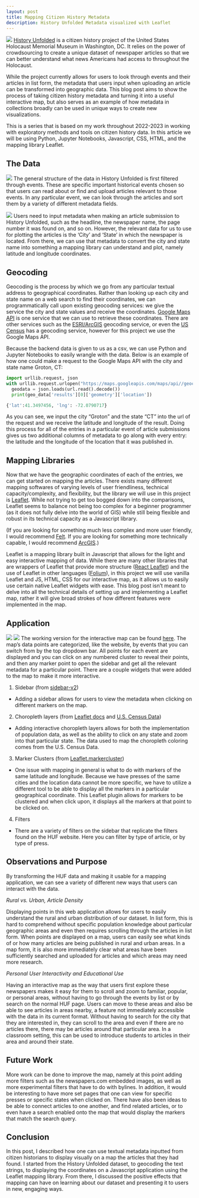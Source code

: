 ```yaml
---
layout: post
title: Mapping Citizen History Metadata
description: History Unfolded Metadata visualized with Leaflet
---
```

![](../../assets/images/huf-logo.jpg)
[History Unfolded](https://newspapers.ushmm.org/) is a citizen history project of the United States Holocaust Memorial Museum in Washington, DC. It relies on the power of crowdsourcing to create a unique dataset of newspaper articles so that we can better understand what news Americans had access to throughout the Holocaust.

While the project currently allows for users to look through events and their articles in list form, the metadata that users input when uploading an article can be transformed into geographic data. This blog post aims to show the process of taking citizen history metadata and turning it into a useful interactive map, but also serves as an example of how metadata in collections broadly can be used in unique ways to create new visualizations.

This is a series that is based on my work throughout 2022-2023 in working with exploratory methods and tools on citizen history data. In this article we will be using Python, Jupyter Notebooks, Javascript, CSS, HTML, and the mapping library Leaflet.

The Data
------------
![](../../assets/images/huf-events.jpg)
The general structure of the data in History Unfolded is first filtered through events. These are specific important historical events chosen so that users can read about or find and upload articles relevant to those events. In any particular event, we can look through the articles and sort them by a variety of different metadata fields.

![](../../assets/images/huf-backend.jpg)
Users need to input metadata when making an article submission to History Unfolded, such as the headline, the newspaper name, the page number it was found on, and so on. However, the relevant data for us to use for plotting the articles is the ‘City’ and ‘State’ in which the newspaper is located. From there, we can use that metadata to convert the city and state name into something a mapping library can understand and plot, namely latitude and longitude coordinates.

Geocoding
------------

Geocoding is the process by which we go from any particular textual address to geographical coordinates. Rather than looking up each city and state name on a web search to find their coordinates, we can programmatically call upon existing geocoding services: we give the service the city and state values and receive the coordinates. [Google Maps API](https://developers.google.com/maps/documentation/geocoding/overview) is one service that we can use to retrieve these coordinates. There are other services such as the [ESRI/ArcGIS](https://developers.arcgis.com/rest/geocode/api-reference/overview-world-geocoding-service.htm) geocoding service, or even the [US Census](https://geocoding.geo.census.gov/geocoder/) has a geocoding service, however for this project we use the Google Maps API.

Because the backend data is given to us as a csv, we can use Python and Jupyter Notebooks to easily wrangle with the data. Below is an example of how one could make a request to the Google Maps API with the city and state name Groton, CT: 

~~~python
import urllib.request, json
with urllib.request.urlopen("https://maps.googleapis.com/maps/api//geocode/json?address={groton},{ct}&key=INSERT_API_KEY") as url:
  geodata = json.loads(url.read().decode())
  print(geo_data['results'][0]['geometry']['location'])

{'lat':41.3497456, 'lng': -72.0790717}
~~~

As you can see, we input the city “Groton” and the state “CT” into the url of the request and we receive the latitude and longitude of the result. Doing this process for all of the entries in a particular event of article submissions gives us two additional columns of metadata to go along with every entry: the latitude and the longitude of the location that it was published in.

Mapping Libraries
------------

Now that we have the geographic coordinates of each of the entries, we can get started on mapping the articles. There exists many different mapping softwares of varying levels of user friendliness, technical capacity/complexity, and flexibility, but the library we will use in this project is [Leaflet](https://leafletjs.com/). While not trying to get too bogged down into the comparisons, Leaflet seems to balance not being too complex for a beginner programmer (as it does not fully delve into the world of GIS) while still being flexible and robust in its technical capacity as a Javascript library.

(If you are looking for something much less complex and more user friendly, I would recommend [Felt](https://felt.com/). If you are looking for something more technically capable, I would recommend [ArcGIS](https://www.arcgis.com/index.html).)

Leaflet is a mapping library built in Javascript that allows for the light and easy interactive mapping of data. While there are many other libraries that are wrappers of Leaflet that provide more structure ([React Leaflet](https://react-leaflet.js.org/)) and the use of Leaflet in other languages ([Folium](https://python-visualization.github.io/folium/)), in this project we will use vanilla Leaflet and JS, HTML, CSS for our interactive map, as it allows us to easily use certain native Leaflet widgets with ease. This blog post isn’t meant to delve into all the technical details of setting up and implementing a Leaflet map, rather it will give broad strokes of how different features were implemented in the map.

Application
------------
![](../../assets/images/huf-map.jpg)
![](../../assets/images/huf-marker.jpg)
The working version for the interactive map can be found [here](https://huf-map-git-byline-joelsjlee.vercel.app/). The map’s data points are categorized, like the website, by events that you can switch from by the top dropdown bar. All points for each event are displayed and you can click on any numbered cluster to reveal their points, and then any marker point to open the sidebar and get all the relevant metadata for a particular point. There are a couple widgets that were added to the map to make it more interactive.

1. Sidebar (from [sidebar-v2](https://github.com/Turbo87/sidebar-v2))
  - Adding a sidebar allows for users to view the metadata when clicking on different markers on the map.
2. Choropleth layers (from [Leaflet docs](https://leafletjs.com/examples/choropleth/) and [U.S. Census Data](https://www.census.gov/data/tables/time-series/dec/density-data-text.html))
  - Adding interactive choropleth layers allows for both the implementation of population data, as well as the ability to click on any state and zoom into that particular state. The data used to map the choropleth coloring comes from the U.S. Census Data.
3. Marker Clusters (from [Leaflet.markercluster](https://github.com/Leaflet/Leaflet.markercluster))
  - One issue with mapping in general is what to do with markers of the same latitude and longitude. Because we have presses of the same cities and the location data cannot be more specific, we have to utilize a different tool to be able to display all the markers in a particular geographical coordinate. This Leaflet plugin allows for markers to be clustered and when click upon, it displays all the markers at that point to be clicked on.
4. Filters
  - There are a variety of filters on the sidebar that replicate the filters found on the HUF website. Here you can filter by type of article, or by type of press.

Observations and Purpose
------------

By transforming the HUF data and making it usable for a mapping application, we can see a variety of different new ways that users can interact with the data.

*Rural vs. Urban, Article Density*  

Displaying points in this web application allows for users to easily understand the rural and urban distribution of our dataset. In list form, this is hard to comprehend without specific population knowledge about particular geographic areas and even then requires scrolling through the articles in list form. When points are displayed on a map, users can easily see what kinds of or how many articles are being published in rural and urban areas. In a map form, it is also more immediately clear what areas have been sufficiently searched and uploaded for articles and which areas may need more research.

*Personal User Interactivity and Educational Use*  

Having an interactive map as the way that users first explore these newspapers makes it easy for them to scroll and zoom to familiar, popular, or personal areas, without having to go through the events by list or by search on the normal HUF page. Users can move to these areas and also be able to see articles in areas nearby, a feature not immediately accessible with the data in its current format. Without having to search for the city that they are interested in, they can scroll to the area and even if there are no articles there, there may be articles around that particular area. In a classroom setting, this can be used to introduce students to articles in their area and around their state.

Future Work
------------

More work can be done to improve the map, namely at this point adding more filters such as the newspapers.com embedded images, as well as more experimental filters that have to do with bylines. In addition, it would be interesting to have more set pages that one can view for specific presses or specific states when clicked on. There have also been ideas to be able to connect articles to one another, and find related articles, or to even have a search enabled onto the map that would display the markers that match the search query.

Conclusion
------------

In this post, I described how one can use textual metadata inputted from citizen historians to display visually on a map the articles that they had found. I started from the History Unfolded dataset, to geocoding the text strings, to displaying the coordinates on a Javascript application using the Leaflet mapping library. From there, I discussed the positive effects that mapping can have on learning about our dataset and presenting it to users in new, engaging ways.
